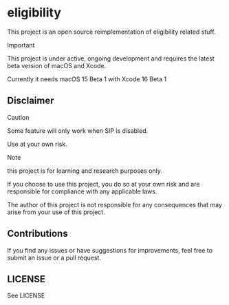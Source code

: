 # eligibility

This project is an open source reimplementation of eligibility related stuff.

> [!IMPORTANT]
> This project is under active, ongoing development and requires the latest beta
> version of macOS and Xcode.
>
> Currently it needs macOS 15 Beta 1 with Xcode 16 Beta 1

## Disclaimer

> [!CAUTION]
> Some feature will only work when SIP is disabled.
>
> Use at your own risk.

> [!NOTE]
> this project is for learning and research purposes only.
> 
> If you choose to use this project, you do so at your own risk and are responsible for compliance with any applicable laws.
>
> The author of this project is not responsible for any consequences that may arise from your use of this project.

## Contributions

If you find any issues or have suggestions for improvements, feel free to submit an issue or a pull request.

## LICENSE

See LICENSE
